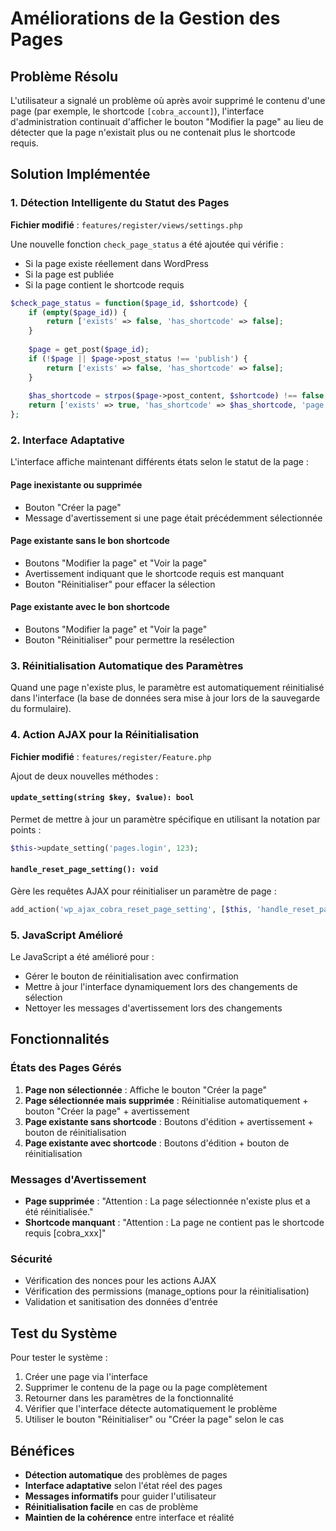 # Améliorations de la Gestion des Pages

## Problème Résolu

L'utilisateur a signalé un problème où après avoir supprimé le contenu d'une page (par exemple, le shortcode `[cobra_account]`), l'interface d'administration continuait d'afficher le bouton "Modifier la page" au lieu de détecter que la page n'existait plus ou ne contenait plus le shortcode requis.

## Solution Implémentée

### 1. Détection Intelligente du Statut des Pages

**Fichier modifié** : `features/register/views/settings.php`

Une nouvelle fonction `check_page_status` a été ajoutée qui vérifie :
- Si la page existe réellement dans WordPress
- Si la page est publiée
- Si la page contient le shortcode requis

```php
$check_page_status = function($page_id, $shortcode) {
    if (empty($page_id)) {
        return ['exists' => false, 'has_shortcode' => false];
    }
    
    $page = get_post($page_id);
    if (!$page || $page->post_status !== 'publish') {
        return ['exists' => false, 'has_shortcode' => false];
    }
    
    $has_shortcode = strpos($page->post_content, $shortcode) !== false;
    return ['exists' => true, 'has_shortcode' => $has_shortcode, 'page' => $page];
};
```

### 2. Interface Adaptative

L'interface affiche maintenant différents états selon le statut de la page :

#### Page inexistante ou supprimée
- Bouton "Créer la page"
- Message d'avertissement si une page était précédemment sélectionnée

#### Page existante sans le bon shortcode
- Boutons "Modifier la page" et "Voir la page"
- Avertissement indiquant que le shortcode requis est manquant
- Bouton "Réinitialiser" pour effacer la sélection

#### Page existante avec le bon shortcode
- Boutons "Modifier la page" et "Voir la page"
- Bouton "Réinitialiser" pour permettre la resélection

### 3. Réinitialisation Automatique des Paramètres

Quand une page n'existe plus, le paramètre est automatiquement réinitialisé dans l'interface (la base de données sera mise à jour lors de la sauvegarde du formulaire).

### 4. Action AJAX pour la Réinitialisation

**Fichier modifié** : `features/register/Feature.php`

Ajout de deux nouvelles méthodes :

#### `update_setting(string $key, $value): bool`
Permet de mettre à jour un paramètre spécifique en utilisant la notation par points :
```php
$this->update_setting('pages.login', 123);
```

#### `handle_reset_page_setting(): void`
Gère les requêtes AJAX pour réinitialiser un paramètre de page :
```php
add_action('wp_ajax_cobra_reset_page_setting', [$this, 'handle_reset_page_setting']);
```

### 5. JavaScript Amélioré

Le JavaScript a été amélioré pour :
- Gérer le bouton de réinitialisation avec confirmation
- Mettre à jour l'interface dynamiquement lors des changements de sélection
- Nettoyer les messages d'avertissement lors des changements

## Fonctionnalités

### États des Pages Gérés

1. **Page non sélectionnée** : Affiche le bouton "Créer la page"
2. **Page sélectionnée mais supprimée** : Réinitialise automatiquement + bouton "Créer la page" + avertissement
3. **Page existante sans shortcode** : Boutons d'édition + avertissement + bouton de réinitialisation
4. **Page existante avec shortcode** : Boutons d'édition + bouton de réinitialisation

### Messages d'Avertissement

- **Page supprimée** : "Attention : La page sélectionnée n'existe plus et a été réinitialisée."
- **Shortcode manquant** : "Attention : La page ne contient pas le shortcode requis [cobra_xxx]"

### Sécurité

- Vérification des nonces pour les actions AJAX
- Vérification des permissions (manage_options pour la réinitialisation)
- Validation et sanitisation des données d'entrée

## Test du Système

Pour tester le système :

1. Créer une page via l'interface
2. Supprimer le contenu de la page ou la page complètement
3. Retourner dans les paramètres de la fonctionnalité
4. Vérifier que l'interface détecte automatiquement le problème
5. Utiliser le bouton "Réinitialiser" ou "Créer la page" selon le cas

## Bénéfices

- **Détection automatique** des problèmes de pages
- **Interface adaptative** selon l'état réel des pages
- **Messages informatifs** pour guider l'utilisateur
- **Réinitialisation facile** en cas de problème
- **Maintien de la cohérence** entre interface et réalité